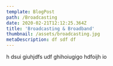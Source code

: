 ```yaml
---
template: BlogPost
path: /Broadcasting
date: 2020-02-21T12:12:25.364Z
title: 'Broadcasting & Broadband'
thumbnail: /assets/broadcasting.jpg
metaDescription: df sdf df
---
```


h dsui giuhjdfs udf ghihoiugigo hdfoijh io
